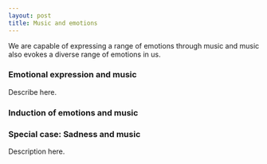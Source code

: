```yaml
---
layout: post
title: Music and emotions
---
```


We are capable of expressing a range of emotions through music and music also evokes a diverse range of emotions in us.

### Emotional expression and music

Describe here.

### Induction of emotions and music

<script src="https://bibbase.org/show?bib=https%3A%2F%2Ftuomaseerola.github.io%2FEerola.bib&commas=true&authorFirst=true,jsonp=1&filter=keyword:emotion&folding=1&theme=simple&limit=5&hidemenu=true"></script>

### Special case: Sadness and music

Description here.

<script src="https://bibbase.org/show?bib=https%3A%2F%2Ftuomaseerola.github.io%2FEerola.bib&authorFirst=true&commas=true&jsonp=1&filter=keyword:Sadness&folding=0&theme=simple"></script>

